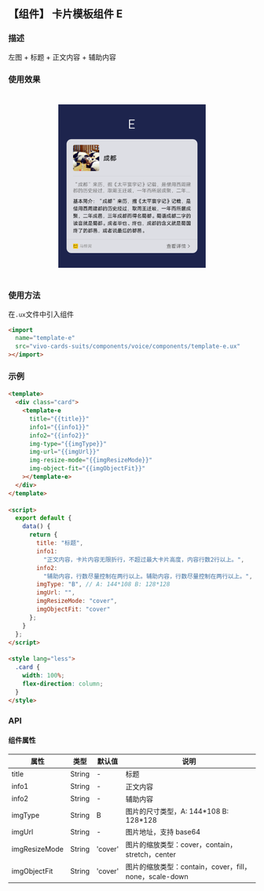 ## 【组件】 卡片模板组件 E

### 描述

左图 + 标题 + 正文内容 + 辅助内容

### 使用效果

<div style="text-align: center;margin: 40px;">
  <img src="../../assets/voice-template-e.png" style="width:300px" alt="voice-template-e-1"/>
</div>

### 使用方法

在`.ux`文件中引入组件

```html
<import
  name="template-e"
  src="vivo-cards-suits/components/voice/components/template-e.ux"
></import>
```

### 示例

```html
<template>
  <div class="card">
    <template-e
      title="{{title}}"
      info1="{{info1}}"
      info2="{{info2}}"
      img-type="{{imgType}}"
      img-url="{{imgUrl}}"
      img-resize-mode="{{imgResizeMode}}"
      img-object-fit="{{imgObjectFit}}"
    ></template-e>
  </div>
</template>

<script>
  export default {
    data() {
      return {
        title: "标题",
        info1:
          "正文内容，卡片内容无限折行，不超过最大卡片高度，内容行数2行以上。",
        info2:
          "辅助内容，行数尽量控制在两行以上。辅助内容，行数尽量控制在两行以上。",
        imgType: "B", // A: 144*108 B: 128*128
        imgUrl: "",
        imgResizeMode: "cover",
        imgObjectFit: "cover"
      };
    }
  };
</script>

<style lang="less">
  .card {
    width: 100%;
    flex-direction: column;
  }
</style>
```

### API

#### 组件属性

| 属性          | 类型   | 默认值  | 说明                                                   |
| ------------- | ------ | ------- | ------------------------------------------------------ |
| title         | String | -       | 标题                                                   |
| info1         | String | -       | 正文内容                                               |
| info2         | String | -       | 辅助内容                                               |
| imgType       | String | B       | 图片的尺寸类型，A: 144\*108 B: 128\*128                |
| imgUrl        | String | -       | 图片地址，支持 base64                                  |
| imgResizeMode | String | 'cover' | 图片的缩放类型：cover，contain，stretch，center        |
| imgObjectFit  | String | 'cover' | 图片的缩放类型：contain，cover，fill，none，scale-down |
